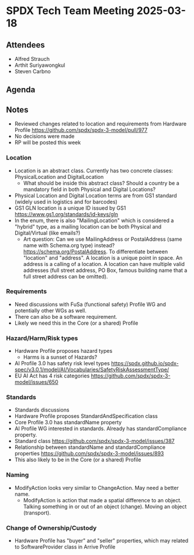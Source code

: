 # SPDX Tech Team Meeting 2025-03-18

## Attendees

- Alfred Strauch
- Arthit Suriyawongkul
- Steven Carbno

## Agenda

## Notes

- Reviewed changes related to location and requirements from Hardware Profile
  https://github.com/spdx/spdx-3-model/pull/977
- No decisions were made
- RP will be posted this week

### Location

- Location is an abstract class. Currently has two concrete classes: PhysicalLocation and DigitalLocation
  - What should be inside this abstract class? Should a country be a mandatory field in both Physical and Digital Locations?
- Physical Location and Digital Location terms are from GS1 standard (widely used in logistics and for barcodes)
- GS1 GLN location is a unique ID issued by GS1
  https://www.gs1.org/standards/id-keys/gln
- In the enum, there is also "MailingLocation" which is considered a "hybrid" type, as a mailing location can be both Physical and Digital/Virtual (like emails?)
  - Art question: Can we use MailingAddress or PostalAddress (same name with Schema.org type) instead? https://schema.org/PostalAddress. To differentiate between "location" and "address". A location is a unique point in space. An address is a calling of a location. A location can have multiple valid addresses (full street address, PO Box, famous building name that a full street address can be omitted).

### Requirements

- Need discussions with FuSa (functional safety) Profile WG and potentially other WGs as well.
- There can also be a software requirement.
- Likely we need this in the Core (or a shared) Profile

### Hazard/Harm/Risk types

- Hardware Profile proposes hazard types
  - Harms is a sunset of Hazards?
- AI Profile 3.0 has safety risk level types
  https://spdx.github.io/spdx-spec/v3.0.1/model/AI/Vocabularies/SafetyRiskAssessmentType/
- EU AI Act has 4 risk categories
  https://github.com/spdx/spdx-3-model/issues/650

### Standards

- Standards discussions
- Hardware Profile proposes StandardAndSpecification class
- Core Profile 3.0 has standardName property
- AI Profile WG interested in standards. Already has standardCompliance property.
- Standard class https://github.com/spdx/spdx-3-model/issues/387
- Relationship between standardName and standardCompliance properties
  https://github.com/spdx/spdx-3-model/issues/893
- This also likely to be in the Core (or a shared) Profile

### Naming

- ModifyAction looks very similar to ChangeAction. May need a better name.
  - ModifyAction is action that made a spatial difference to an object. Talking something in or out of an object (change). Moving an object (transport).

### Change of Ownership/Custody

- Hardware Profile has "buyer" and "seller" properties, which may related to SoftwareProvider class in Arrive Profile
